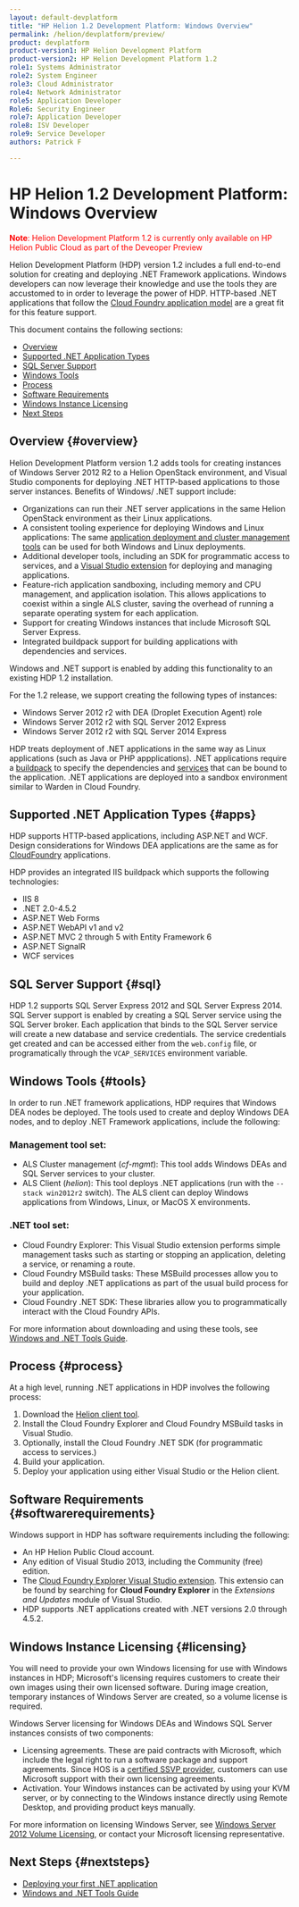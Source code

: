 ```yaml
---
layout: default-devplatform
title: "HP Helion 1.2 Development Platform: Windows Overview"
permalink: /helion/devplatform/preview/
product: devplatform
product-version1: HP Helion Development Platform
product-version2: HP Helion Development Platform 1.2
role1: Systems Administrator 
role2: System Engineer
role3: Cloud Administrator
role4: Network Administrator
role5: Application Developer
Role6: Security Engineer
role7: Application Developer 
role8: ISV Developer
role9: Service Developer
authors: Patrick F

---
```

<!--UNDER REVISION-->

# HP Helion 1.2 Development Platform: Windows Overview

<span style="color:red">**Note**: Helion Development Platform 1.2 is currently only available on HP Helion Public Cloud as part of the Deveoper Preview</span>

Helion Development Platform (HDP) version 1.2 includes a full end-to-end solution for creating and deploying .NET Framework applications. Windows developers can now leverage their knowledge and use the tools they are accustomed to in order to leverage the power of HDP. HTTP-based .NET applications that follow the <a href="http://docs.cloudfoundry.org/devguide/deploy-apps/prepare-to-deploy.html">Cloud Foundry application model</a> are a great fit for this feature support.

This document contains the following sections:

* [Overview](#overview)
* [Supported .NET Application Types](#apps)
* [SQL Server Support](#sql)
* [Windows Tools](#tools)
* [Process](#process)
* [Software Requirements](#softwarerequirements)
* [Windows Instance Licensing](#licensing)
* [Next Steps](#nextsteps)

## Overview {#overview}

Helion Development Platform version 1.2 adds tools for creating instances of Windows Server 2012 R2 to a Helion OpenStack environment, and Visual Studio components for deploying .NET HTTP-based applications to those server instances. Benefits of Windows/ .NET support include:

* Organizations can run their .NET server applications in the same Helion OpenStack environment as their Linux applications.
* A consistent tooling experience for deploying Windows and Linux applications: The same <a href="https://docs.hpcloud.com/helion/devplatform/1.1/als/client/download">application deployment and cluster management tools</a> can be used for both Windows and Linux deployments.
* Additional developer tools, including an SDK for programmatic access to services, and a <a href="/helion/devplatform/preview/deployingnet">Visual Studio extension</a> for deploying and managing applications.
* Feature-rich application sandboxing, including memory and CPU management, and application isolation. This allows applications to coexist within a single ALS cluster, saving the overhead of running a separate operating system for each application.
* Support for creating Windows instances that include Microsoft SQL Server Express. 
* Integrated buildpack support for building applications with dependencies and services.

Windows and .NET support is enabled by adding this functionality to an existing HDP 1.2 installation.

For the 1.2 release, we support creating the following types of instances:

* Windows Server 2012 r2 with DEA (Droplet Execution Agent) role
* Windows Server 2012 r2 with SQL Server 2012 Express
* Windows Server 2012 r2 with SQL Server 2014 Express

HDP treats deployment of .NET applications in the same way as Linux applications (such as Java or PHP appplications). .NET applications require a <a href="/helion/devplatform/1.1/als/user/deploy/buildpack/">buildpack</a> to specify the dependencies and <a href="/helion/devplatform/1.1/als/user/services/user-provided/">services</a> that can be bound to the application. .NET applications are deployed into a sandbox environment similar to Warden in Cloud Foundry. 

## Supported .NET Application Types {#apps}

HDP supports HTTP-based applications, including ASP.NET and WCF. Design considerations for Windows DEA applications are the same as for <a href="http://docs.cloudfoundry.org/devguide/deploy-apps/prepare-to-deploy.html">CloudFoundry</a> applications. 

HDP provides an integrated IIS buildpack which supports the following technologies:

* IIS 8
* .NET 2.0-4.5.2
* ASP.NET Web Forms
* ASP.NET WebAPI v1 and v2
* ASP.NET MVC 2 through 5 with Entity Framework 6
* ASP.NET SignalR
* WCF services

## SQL Server Support {#sql}

HDP 1.2 supports SQL Server Express 2012 and SQL Server Express 2014. SQL Server support is enabled by creating a SQL Server service using the SQL Server broker. Each application that binds to the SQL Server service will create a new database and service credentials. The service credentials get created and can be accessed either from the <code>web.config</code> file, or programatically through the <code>VCAP_SERVICES</code> environment variable.

## Windows Tools {#tools}

In order to run .NET framework applications, HDP requires that Windows DEA nodes be deployed. The tools used to create and deploy Windows DEA nodes, and to deploy .NET Framework applications, include the following:

### Management tool set:

* ALS Cluster management (*cf-mgmt*): This tool adds Windows DEAs and SQL Server services to your cluster.
* ALS Client (*helion*): This tool deploys .NET applications (run with the <code>--stack win2012r2</code> switch). The ALS client can deploy Windows applications from Windows, Linux, or MacOS X environments.

### .NET tool set: 

* Cloud Foundry Explorer: This Visual Studio extension performs simple management tasks such as starting or stopping an application, deleting a service, or renaming a route.
* Cloud Foundry MSBuild tasks: These MSBuild processes allow you to build and deploy .NET applications as part of the usual build process for your application.
* Cloud Foundry .NET SDK: These libraries allow you to programmatically interact with the Cloud Foundry APIs.

For more information about downloading and using these tools, see <a href="/helion/devplatform/preview/tools_guide">Windows and .NET Tools Guide</a>.

## Process {#process}

At a high level, running .NET applications in HDP involves the following process:

1. Download the <a href="https://docs.hpcloud.com/helion/devplatform/1.1/als/client/download">Helion client tool</a>.
2. Install the Cloud Foundry Explorer and Cloud Foundry MSBuild tasks in Visual Studio.
3. Optionally, install the Cloud Foundry .NET SDK (for programmatic access to services.)
4. Build your application.
5. Deploy your application using either Visual Studio or the Helion client.

## Software Requirements {#softwarerequirements}

Windows support in HDP has software requirements including the following:

* An HP Helion Public Cloud account.
* Any edition of Visual Studio 2013, including the Community (free) edition.
* The <a href="/helion/devplatform/preview/deployingnet">Cloud Foundry Explorer Visual Studio extension</a>. This extensio can be found by searching for **Cloud Foundry Explorer** in the *Extensions and Updates* module of Visual Studio.
* HDP supports .NET applications created with .NET versions 2.0 through 4.5.2.

## Windows Instance Licensing {#licensing}

You will need to provide your own Windows licensing for use with Windows instances in HDP; Microsoft's licensing requires customers to create their own images using their own licensed software. During image creation, temporary instances of Windows Server are created, so a volume license is required. 

Windows Server licensing for Windows DEAs and Windows SQL Server instances consists of two components:

* Licensing agreements. These are paid contracts with Microsoft, which include the legal right to run a software package and support agreements. Since HOS is a <a href="http://www.windowsservercatalog.com/svvp.aspx">certified SSVP provider</a>, customers can use Microsoft support with their own licensing agreements. 
* Activation. Your Windows instances can be activated by using your KVM server, or by connecting to the Windows instance directly using Remote Desktop, and providing product keys manually.

For more information on licensing Windows Server, see <a href="https://www.microsoft.com/en-us/licensing/product-licensing/windows-server-2012-r2.aspx">Windows Server 2012 Volume Licensing</a>, or contact your Microsoft licensing representative.

## Next Steps {#nextsteps}

* <a href="/helion/devplatform/1.2/windows/deployingnet">Deploying your first .NET application</a> 
* <a href="/helion/devplatform/1.2/windows/tools_guide">Windows and .NET Tools Guide</a>









